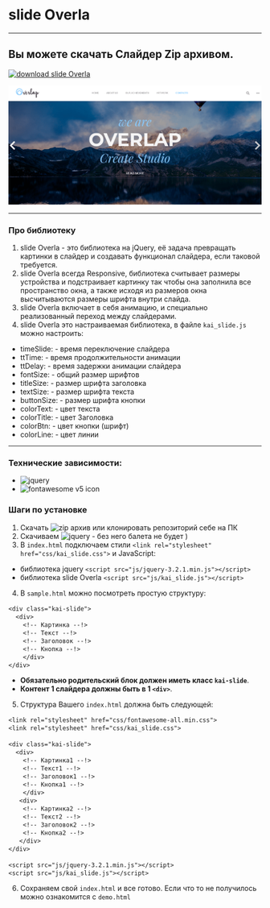 # slide Overla
---
## Вы можете скачать Слайдер Zip архивом.
[![download slide Overla](https://2.bp.blogspot.com/-DZsnyc5ZXFg/WHAOLC8TN1I/AAAAAAAAPpY/S9tsBt_aVG8bViIrux9EDoAM0q-mREjWACLcB/s200/075947cd7ad84c38a558070e233808b5.jpg.gif)](https://github.com/AndreiKaragayr/slide_Overla.git)

![preview slide](/preview.png "One slide")

---

### Про библиотеку
1. slide Overla - это библиотека на jQuery, её задача превращать картинки в слайдер и создавать функционал слайдера, если таковой требуется.
2. slide Overla всегда Responsive, библиотека считывает размеры устройства и подстраивает картинку так чтобы она заполнила все пространство окна, а также исходя из размеров окна высчитываются размеры шрифта внутри слайда.
3. slide Overla включает в себя анимацию, и специально реализованный переход между слайдерами.
4. slide Overla это настраиваемая библиотека, в файле  `kai_slide.js` можно настроить:
  + timeSlide:  -  время переключение слайдера
  + ttTime:  - время продолжительности анимации
  + ttDelay:   - время задержки анимации слайдера
  + fontSize:  - общий размер шрифтов
  + titleSize:  - размер шрифта заголовка
  + textSize:  -  размер шрифта текста
  + buttonSize:  - размер шрифта кнопки
  + colorText:  - цвет текста
  + colorTitle:  - цвет Заголовка
  + colorBtn:  - цвет кнопки (шрифт)
  + colorLine:  - цвет линии

***
### Технические зависимости:
  + ![jquery](https://jquery.com/)
  + ![fontawesome v5 icon](https://fontawesome.com/)

### Шаги по установке
1. Скачать ![zip архив](https://github.com/AndreiKaragayr/slide_Overla.git) или клонировать  репозиторий себе на ПК
2. Скачиваем ![jquery](https://jquery.com/) - без него балета не будет )
3. В `index.html` подключаем стили `<link rel="stylesheet" href="css/kai_slide.css">` и JavaScript:
  + библиотека jquery `<script src="js/jquery-3.2.1.min.js"></script>`
  + библиотека slide Overla `<script src="js/kai_slide.js"></script>`
4. В `sample.html` можно посмотреть простую структуру:
```
<div class="kai-slide">
  <div>
    <!-- Картинка --!>
    <!-- Текст --!>
    <!-- Заголовок --!>
    <!-- Кнопка --!>
    </div>
</div>
```
 + **Обязательно родительский блок должен иметь класс `kai-slide`**.
 + **Контент 1 слайдера должны быть в 1 `<div>`**.
5. Структура Вашего `index.html` должна быть следующей:

```
<link rel="stylesheet" href="css/fontawesome-all.min.css">
<link rel="stylesheet" href="css/kai_slide.css">

<div class="kai-slide">
  <div>
    <!-- Картинка1 --!>
    <!-- Текст1 --!>
    <!-- Заголовок1 --!>
    <!-- Кнопка1 --!>
    </div>
   <div>
    <!-- Картинка2 --!>
    <!-- Текст2 --!>
    <!-- Заголовок2 --!>
    <!-- Кнопка2 --!>
   </div>
</div>

<script src="js/jquery-3.2.1.min.js"></script>
<script src="js/kai_slide.js"></script>
```
6. Сохраняем свой `index.html` и все готово. Если что то не получилось можно ознакомится с `demo.html`
